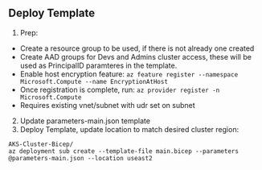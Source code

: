 ## Deploy Template

1. Prep:
- Create a resource group to be used, if there is not already one created
- Create AAD groups for Devs and Admins cluster access, these will be used as PrincipalID paramteres in the template.
- Enable host encryption feature:
  `az feature register --namespace  Microsoft.Compute --name EncryptionAtHost`
- Once registration is complete, run: `az provider register -n Microsoft.Compute`
- Requires existing vnet/subnet with udr set on subnet
2. Update parameters-main.json template
3. Deploy Template, update location to match desired cluster region:
```
AKS-Cluster-Bicep/
az deployment sub create --template-file main.bicep --parameters @parameters-main.json --location useast2
```